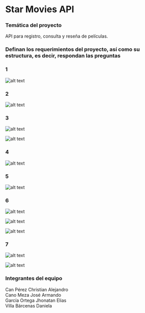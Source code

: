 # Star Movies API

### Temática del proyecto

API para registro, consulta y reseña de películas.
###  Definan los requerimientos del proyecto, así como su estructura, es decir, respondan las preguntas

### 1
![alt text](https://i.imgur.com/i3j9fMU.png)

### 2
![alt text](https://i.imgur.com/avmRZDT.png)

### 3
![alt text](https://i.imgur.com/AgNHLu3.png)

![alt text](https://i.imgur.com/W2xI4tt.png)

### 4
![alt text](https://i.imgur.com/ZnucOXo.png)

### 5
![alt text](https://i.imgur.com/MstlNcy.png)

### 6
![alt text](https://i.imgur.com/BlSa2Zs.png)

![alt text](https://i.imgur.com/2CHaFx7.png)

![alt text](https://i.imgur.com/TRCDhQ4.png)

### 7
![alt text](https://i.imgur.com/7pYUaXp.png)

![alt text](https://i.imgur.com/q6KYwti.png)

### Integrantes del equipo

Can Pérez Christian Alejandro  
Cano Meza José Armando  
García Ortega Jhonatan Elias  
Villa Bárcenas Daniela  

